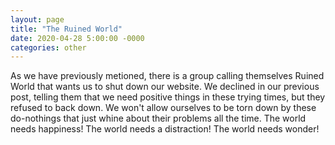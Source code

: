 ```yaml
---
layout: page
title: "The Ruined World"
date: 2020-04-28 5:00:00 -0000
categories: other
---
```

As we have previously metioned, there is a group calling themselves Ruined World that wants us to shut down
our website. We declined in our previous post, telling them that we need positive things in these trying
times, but they refused to back down. We won't allow ourselves to be torn down by these do-nothings that
just whine about their problems all the time.
The world needs happiness!
The world needs a distraction!
The world needs wonder!
